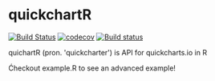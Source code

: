 # quickchartR

[![Build Status](https://travis-ci.org/LuPaRaMySa/quickchartR.png?branch=master)](https://travis-ci.org/LuPaRaMySa/quickchartR)  [![codecov](https://codecov.io/gh/LuPaRaMySa/quickchartR/branch/master/graph/badge.svg)](https://codecov.io/gh/LuPaRaMySa/quickchartR) [![Build status](https://ci.appveyor.com/api/projects/status/by1pjr1hf1m30h0f?svg=true)](https://ci.appveyor.com/project/JanSawicki/quickchartr)

quichartR (pron. 'quickcharter') is API for quickcharts.io in R


Ćheckout example.R to see an advanced example!
